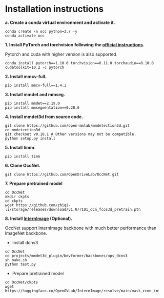 # Installation instructions
**a. Create a conda virtual environment and activate it.**
```shell
conda create -n occ python=3.7 -y
conda activate occ
```

**1. Install PyTorch and torchvision following the [official instructions](https://pytorch.org/).**

Pytorch and cuda with higher version is also supported.
```shell
conda install pytorch==1.10.0 torchvision==0.11.0 torchaudio==0.10.0 cudatoolkit=10.2 -c pytorch
```


**2. Install mmcv-full.**
```shell
pip install mmcv-full==1.4.1
```

**3. Install mmdet and mmseg.**
```shell
pip install mmdet==2.19.0
pip install mmsegmentation==0.20.0
```

**4. Install mmdet3d from source code.**
```shell
git clone https://github.com/open-mmlab/mmdetection3d.git
cd mmdetection3d
git checkout v0.18.1 # Other versions may not be compatible.
python setup.py install
```

**5. Install timm.**
```shell
pip install timm
```


**6. Clone OccNet.**
```
git clone https://github.com/OpenDriveLab/OccNet.git
```

**7. Prepare pretrained model**
```shell
cd OccNet
mkdir ckpts
cd ckpts 
wget https://github.com/zhiqi-li/storage/releases/download/v1.0/r101_dcn_fcos3d_pretrain.pth
```

**8. Install [InternImage](https://github.com/OpenGVLab/InternImage) (Optional).**

OccNet support InternImage backbone with much better performance than ImageNet backbone.
- Install dcnv3
```
cd OccNet
cd projects/mmdet3d_plugin/bevformer/backbones/ops_dcnv3
sh make.sh
python test.py
```
- Prepare pretrained model
```
cd OccNet/ckpts
wget https://huggingface.co/OpenGVLab/InternImage/resolve/main/mask_rcnn_internimage_s_fpn_3x_coco.pth
```